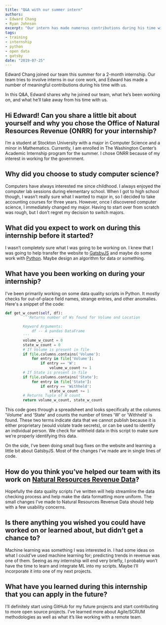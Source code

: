 ```yaml
---
title: "Q&A with our summer intern"
authors:
- Edward Chang
- Ryan Johnson
excerpt: "Our intern has made numerous contributions during his time with us. In this post, he discusses the projects he has been working on and takeaways from his experience."
tags:
- training
- internship
- python
- open data
- gatsby
date: "2019-07-25"
---
```


Edward Chang joined our team this summer for a 2-month internship. Our team tries to involve interns in our core work, and Edward has made a number of meaningful contributions during his time with us.

In this Q&A, Edward shares why he joined our team, what he’s been working on, and what he’ll take away from his time with us.

## Hi Edward! Can you share a little bit about yourself and why you chose the Office of Natural Resources Revenue (ONRR) for your internship?

I’m a student at Stockton University with a major in Computer Science and a minor in Mathematics. Currently, I am enrolled in The Washington Center’s Academic Internship program for the summer. I chose ONRR because of my interest in working for the government.

## Why did you choose to study computer science?

Computers have always interested me since childhood. I always enjoyed the computer lab sessions during elementary school. When I got to high school though, I wasn’t really sure what I wanted to major in, so I decided to take accounting courses for three years. However, once I discovered computer science, I immediately changed my major. Having to start over from scratch was rough, but I don’t regret my decision to switch majors.

## What did you expect to work on during this internship before it started?

I wasn’t completely sure what I was going to be working on. I knew that I was going to help transfer the website to [GatsbyJS](https://www.gatsbyjs.org/) and maybe do some work with [Python](https://www.python.org/). Maybe design an algorithm for data or something.

## What have you been working on during your internship?

I’ve been primarily working on some data quality scripts in Python. It mostly checks for out-of-place field names, strange entries, and other anomalies. Here's a snippet of the code:

```python
def get_w_count(self, df):
        '''Returns number of Ws found for Volume and Location

        Keyword Arguments:
            df -- A pandas DataFrame
        '''
        volume_w_count = 0
        state_w_count = 0
        # If Volume is present in file
        if file.columns.contains('Volume'):
            for entry in file['Volume']:
                if entry == 'W':
                    volume_w_count += 1
        # If State is present in file
        if file.columns.contains('State'):
            for entry in file['State']:
                if entry == 'Withheld':
                    state_w_count += 1
        # Returns Tuple of W count
        return volume_w_count, state_w_count
```

This code goes through a spreadsheet and looks specifically at the columns 'Volume' and 'State' and counts the number of times 'W' or 'Withheld' is found. These two terms indicate data that we cannot publish because it is either proprietary (would violate trade secrets), or can be used to identify an individual person. We check for withheld data in this script to make sure we’re properly identifying this data.

On the side, I’ve been doing small bug fixes on the website and learning a little bit about GatsbyJS. Most of the changes I’ve made are in single lines of code.

## How do you think you’ve helped our team with its work on [Natural Resources Revenue Data](https://revenuedata.doi.gov/)?

Hopefully the data quality scripts I’ve written will help streamline the data checking process and help make the data formatting more uniform. The small changes I’ve made to Natural Resources Revenue Data should help with a few usability concerns.

## Is there anything you wished you could have worked on or learned about, but didn’t get a chance to?

Machine learning was something I was interested in. I had some ideas on what I could’ve used machine learning for; predicting trends in revenue was one of them. Seeing as my internship will end very briefly, I probably won’t have the time to learn and integrate ML into my scripts. Maybe I’ll incorporate it into one of my next projects.

## What have you learned during this internship that you can apply in the future?

I’ll definitely start using GitHub for my future projects and start contributing to more open source projects. I’ve learned more about Agile/SCRUM methodologies as well as what it’s like working with a remote team.
